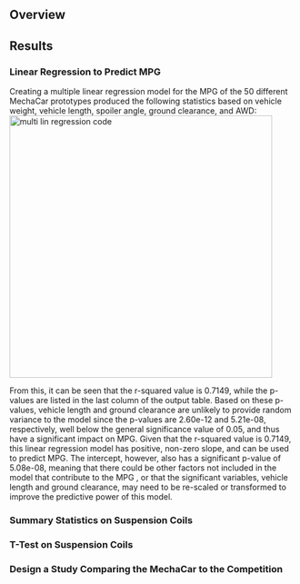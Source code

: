 ## Overview 


## Results 

### Linear Regression to Predict MPG
Creating a multiple linear regression model for the MPG of the 50 different MechaCar prototypes produced the following statistics based on vehicle weight, vehicle length, spoiler angle, ground clearance, and AWD:
<img width="462" alt="multi lin regression code" src="https://user-images.githubusercontent.com/85901073/134171550-065076e9-f86e-42b4-8fe2-54a546123c6f.png">

From this, it can be seen that the r-squared value is 0.7149, while the p-values are listed in the last column of the output table. Based on these p-values, vehicle length and ground clearance are unlikely to provide random variance to the model since the p-values are 2.60e-12 and 5.21e-08, respectively, well below the general significance value of 0.05, and thus have a significant impact on MPG. Given that the r-squared value is 0.7149, this linear regression model has positive, non-zero slope, and can be used to predict MPG. The intercept, however, also has a significant p-value of 5.08e-08, meaning that there could be other factors not included in the model that contribute to the MPG , or that the significant variables, vehicle length and ground clearance, may need to be re-scaled or transformed to improve the predictive power of this model.

### Summary Statistics on Suspension Coils

### T-Test on Suspension Coils

### Design a Study Comparing the MechaCar to the Competition

